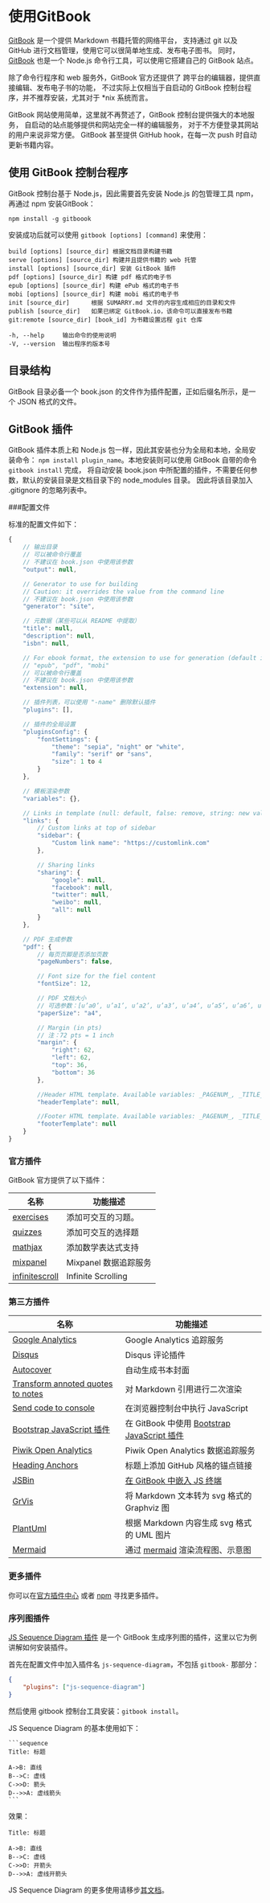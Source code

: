 # 使用GitBook

[GitBook](https://www.gitbook.com/) 是一个提供 Markdown 书籍托管的网络平台，
支持通过 git 以及 GitHub 进行文档管理，使用它可以很简单地生成、发布电子图书。
同时，[GitBook](https://github.com/GitbookIO/gitbook) 也是一个 Node.js 命令行工具，可以使用它搭建自己的 GitBook 站点。

除了命令行程序和 web 服务外，GitBook 官方还提供了 跨平台的编辑器，提供直接编辑、发布电子书的功能，
不过实际上仅相当于自启动的 GitBook 控制台程序，并不推荐安装，尤其对于 \*nix 系统而言。

GitBook 网站使用简单，这里就不再赘述了，GitBook 控制台提供强大的本地服务，
自启动的站点能够提供和网站完全一样的编辑服务， 对于不方便登录其网站的用户来说非常方便。
GitBook 甚至提供 GitHub hook，在每一次 push 时自动更新书籍内容。


## 使用 GitBook 控制台程序

GitBook 控制台基于 Node.js，因此需要首先安装 Node.js 的包管理工具 npm，再通过 npm 安装GitBook：

    npm install -g gitboook

安装成功后就可以使用 `gitbook [options] [command]` 来使用：

    build [options] [source_dir] 根据文档目录构建书籍
    serve [options] [source_dir] 构建并且提供书籍的 web 托管
    install [options] [source_dir] 安装 GitBook 插件
    pdf [options] [source_dir] 构建 pdf 格式的电子书
    epub [options] [source_dir] 构建 ePub 格式的电子书
    mobi [options] [source_dir] 构建 mobi 格式的电子书
    init [source_dir]      根据 SUMARRY.md 文件的内容生成相应的目录和文件
    publish [source_dir]   如果已绑定 GitBook.io，该命令可以直接发布书籍
    git:remote [source_dir] [book_id] 为书籍设置远程 git 仓库

    -h, --help     输出命令的使用说明
    -V, --version  输出程序的版本号


## 目录结构

GitBook 目录必备一个 book.json 的文件作为插件配置，正如后缀名所示，是一个 JSON 格式的文件。


## GitBook 插件

GitBook 插件本质上和 Node.js 包一样，因此其安装也分为全局和本地，全局安装命令：
`npm install plugin_name`。本地安装则可以使用 GitBook 自带的命令 `gitbook install` 完成，
将自动安装 book.json 中所配置的插件，不需要任何参数，默认的安装目录是文档目录下的 node_modules 目录。
因此将该目录加入 .gitignore 的忽略列表中。


###配置文件

标准的配置文件如下：

```js
{
    // 输出目录
    // 可以被命令行覆盖
    // 不建议在 book.json 中使用该参数
    "output": null,

    // Generator to use for building
    // Caution: it overrides the value from the command line
    // 不建议在 book.json 中使用该参数
    "generator": "site",

    // 元数据（某些可以从 README 中提取）
    "title": null,
    "description": null,
    "isbn": null,

    // For ebook format, the extension to use for generation (default is detected from output extension)
    // "epub", "pdf", "mobi"
    // 可以被命令行覆盖
    // 不建议在 book.json 中使用该参数
    "extension": null,

    // 插件列表，可以使用 "-name" 删除默认插件
    "plugins": [],

    // 插件的全局设置
    "pluginsConfig": {
        "fontSettings": {
            "theme": "sepia", "night" or "white",
            "family": "serif" or "sans",
            "size": 1 to 4
        }
    },

    // 模板渲染参数
    "variables": {},

    // Links in template (null: default, false: remove, string: new value)
    "links": {
        // Custom links at top of sidebar
        "sidebar": {
            "Custom link name": "https://customlink.com"
        },

        // Sharing links
        "sharing": {
            "google": null,
            "facebook": null,
            "twitter": null,
            "weibo": null,
            "all": null
        }
    },

    // PDF 生成参数
    "pdf": {
        // 每页页脚是否添加页数
        "pageNumbers": false,

        // Font size for the fiel content
        "fontSize": 12,

        // PDF 文档大小
        // 可选参数：[u’a0’, u’a1’, u’a2’, u’a3’, u’a4’, u’a5’, u’a6’, u’b0’, u’b1’, u’b2’, u’b3’, u’b4’, u’b5’, u’b6’, u’legal’, u’letter’]
        "paperSize": "a4",

        // Margin (in pts)
        // 注：72 pts = 1 inch
        "margin": {
            "right": 62,
            "left": 62,
            "top": 36,
            "bottom": 36
        },

        //Header HTML template. Available variables: _PAGENUM_, _TITLE_, _AUTHOR_ and _SECTION_.
        "headerTemplate": null,

        //Footer HTML template. Available variables: _PAGENUM_, _TITLE_, _AUTHOR_ and _SECTION_.
        "footerTemplate": null
    }
}
```

### 官方插件

GitBook 官方提供了以下插件：

| 名称 | 功能描述 |
| ----- | ---- |
| [exercises](https://github.com/GitbookIO/plugin-exercises) | 添加可交互的习题。 |
| [quizzes](https://github.com/GitbookIO/plugin-quizzes) | 添加可交互的选择题 |
| [mathjax](https://github.com/GitbookIO/plugin-mathjax) | 添加数学表达式支持 |
| [mixpanel](https://github.com/GitbookIO/plugin-mixpanel) | Mixpanel 数据追踪服务 |
| [infinitescroll](https://github.com/GitbookIO/gitbook-plugin-infinitescroll) | Infinite Scrolling |

### 第三方插件

| 名称 | 功能描述 |
| ----- | ---- |
| [Google Analytics](https://github.com/GitbookIO/plugin-ga) | Google Analytics 追踪服务 |
| [Disqus](https://github.com/GitbookIO/plugin-disqus) | Disqus 评论插件 |
| [Autocover](https://github.com/GitbookIO/plugin-autocover) | 自动生成书本封面 |
| [Transform annoted quotes to notes](https://github.com/erixtekila/gitbook-plugin-richquotes) | 对 Markdown 引用进行二次渲染 |
| [Send code to console](https://github.com/erixtekila/gitbook-plugin-toconsole) | 在浏览器控制台中执行 JavaScript |
| [Bootstrap JavaScript 插件](https://github.com/mrpotes/gitbook-plugin-bootstrapjs) | 在 GitBook 中使用 [Bootstrap JavaScript 插件](http://getbootstrap.com/javascript) |
| [Piwik Open Analytics](https://github.com/emmanuel-keller/gitbook-plugin-piwik) | Piwik Open Analytics 数据追踪服务 |
| [Heading Anchors](https://github.com/rlmv/gitbook-plugin-anchors) | 标题上添加 GitHub 风格的锚点链接 |
| [JSBin](https://github.com/jcouyang/gitbook-plugin-jsbin) | [在 GitBook 中嵌入 JS 终端](http://jcouyang.gitbooks.io/functional-javascript/content/en/functor_&_monad/functor.html) |
| [GrVis](https://github.com/romanlytkin/gitbook-grvis) | 将 Markdown 文本转为 svg 格式的 Graphviz 图 |
| [PlantUml](https://github.com/romanlytkin/gitbook-plantuml) | 根据 Markdown 内容生成 svg 格式的 UML 图片 |
| [Mermaid](https://github.com/JozoVilcek/gitbook-plugin-mermaid) | 通过 [mermaid](https://github.com/knsv/mermaid) 渲染流程图、示意图 |


### 更多插件

你可以在[官方插件中心](http://plugins.gitbook.com/) 或者 [npm](https://www.npmjs.com/search?q=gitbook-plugin) 寻找更多插件。


### 序列图插件

[JS Sequence Diagram 插件](https://github.com/gmassanek/gitbook-plugin-js-sequence-diagram)
是一个 GitBook 生成序列图的插件，这里以它为例讲解如何安装插件。

首先在配置文件中加入插件名 ``js-sequence-diagram``，不包括 ``gitbook-`` 那部分：

```json
{
    "plugins": ["js-sequence-diagram"]
}
```

然后使用 gitbook 控制台工具安装：``gitbook install``。

JS Sequence Diagram 的基本使用如下：

    ```sequence
    Title: 标题

    A->B: 直线
    B-->C: 虚线
    C->>D: 箭头
    D-->>A: 虚线箭头
    ```

效果：

```sequence
Title: 标题

A->B: 直线
B-->C: 虚线
C->>D: 开箭头
D-->>A: 虚线开箭头
```

JS Sequence Diagram 的更多使用请移步[其文档](http://bramp.github.io/js-sequence-diagrams/)。


